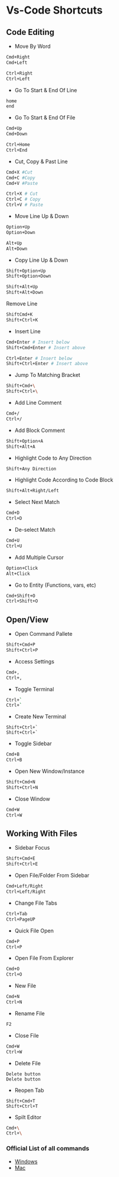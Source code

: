 # Vs-Code Shortcuts

## Code Editing

- Move By Word

```bash
Cmd+Right
Cmd+Left

Ctrl+Right
Ctrl+Left
```

- Go To Start & End Of Line

```bash
home
end
```

- Go To Start & End Of File

```bash
Cmd+Up
Cmd+Down

Ctrl+Home
Ctrl+End
```

- Cut, Copy & Past Line

```bash
Cmd+X #Cut
Cmd+C #Copy
Cmd+V #Paste

Ctrl+X # Cut
Ctrl+C # Copy
Ctrl+V # Paste
```

- Move Line Up & Down

```bash
Option+Up
Option+Down

Alt+Up
Alt+Down
```

- Copy Line Up & Down

```bash
Shift+Option+Up
Shift+Option+Down

Shift+Alt+Up
Shift+Alt+Down
```

Remove Line

```bash
ShiftCmd+K
Shift+Ctrl+K
```

- Insert Line

```bash
Cmd+Enter # Insert below
Shift+Cmd+Enter # Insert above

Ctrl+Enter # Insert below
Shift+Ctrl+Enter # Insert above
```

- Jump To Matching Bracket

```bash
Shift+Cmd+\
Shift+Ctrl+\
```

- Add Line Comment

```bash
Cmd+/
Ctrl+/
```

- Add Block Comment

```bash
Shift+Option+A
Shift+Alt+A
```

- Highlight Code to Any Direction

```bash
Shift+Any Direction
```

- Highlight Code According to Code Block

```bash
Shift+Alt+Right/Left
```

- Select Next Match

```bash
Cmd+D
Ctrl+D
```

- De-select Match

```bash
Cmd+U
Ctrl+U
```

- Add Multiple Cursor

```bash
Option+Click
Alt+Click
```

- Go to Entity (Functions, vars, etc)

```bash
Cmd+Shift+O
Ctrl+Shift+O
```

## Open/View

- Open Command Pallete

```bash
Shift+Cmd+P
Shift+Ctrl+P
```

- Access Settings

```bash
Cmd+,
Ctrl+,
```

- Toggle Terminal

```bash
Ctrl+`
Ctrl+`
```

- Create New Terminal

```
Shift+Ctrl+`
Shift+Ctrl+`
```

- Toggle Sidebar

```bash
Cmd+B 
Ctrl+B
```

- Open New Window/Instance

```bash
Shift+Cmd+N 
Shift+Ctrl+N
```

- Close Window

```bash
Cmd+W 
Ctrl+W
```

## Working With Files

- Sidebar Focus

```bash
Shift+Cmd+E
Shift+Ctrl+E
```

- Open File/Folder From Sidebar

```bash
Cmd+Left/Right
Ctrl+Left/Right
```

- Change File Tabs

```bash
Ctrl+Tab 
Ctrl+PageUP
```

- Quick File Open

```bash
Cmd+P
Ctrl+P
```

- Open File From Explorer

```bash
Cmd+O
Ctrl+O
```

- New File

```bash
Cmd+N
Ctrl+N
```

- Rename File

```bash
F2
```

- Close File

```bash
Cmd+W
Ctrl+W
```

- Delete File

```
Delete button
Delete button
```

- Reopen Tab

```
Shift+Cmd+T
Shift+Ctrl+T
```

- Spilt Editor

```bash
Cmd+\
Ctrl+\
```

### Official List of all commands

* [Windows](https://code.visualstudio.com/shortcuts/keyboard-shortcuts-windows.pdf)
* [Mac](https://code.visualstudio.com/shortcuts/keyboard-shortcuts-macos.pdf)
